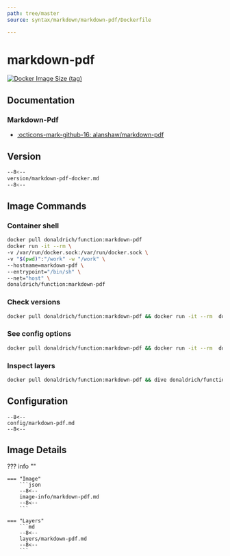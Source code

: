 ```yaml
---
path: tree/master
source: syntax/markdown/markdown-pdf/Dockerfile

---
```


# markdown-pdf

[![Docker Image Size (tag)](https://img.shields.io/docker/image-size/donaldrich/function/markdown-pdf?color=blue&label=donaldrich/function:markdown-pdf&logo=docker&style=flat-square)](https://hub.docker.com/r/donaldrich/function/markdown-pdf)

## Documentation

### Markdown-Pdf

* [:octicons-mark-github-16: alanshaw/markdown-pdf](https://github.com/alanshaw/markdown-pdf)

## Version

```sh
--8<--
version/markdown-pdf-docker.md
--8<--
```

## Image Commands

### Container shell

```sh
docker pull donaldrich/function:markdown-pdf
docker run -it --rm \
-v /var/run/docker.sock:/var/run/docker.sock \
-v "$(pwd)":"/work" -w "/work" \
--hostname=markdown-pdf \
--entrypoint="/bin/sh" \
--net="host" \
donaldrich/function:markdown-pdf
```

### Check versions

```sh
docker pull donaldrich/function:markdown-pdf && docker run -it --rm  donaldrich/function:markdown-pdf validate
```

### See config options

```sh
docker pull donaldrich/function:markdown-pdf && docker run -it --rm  donaldrich/function:markdown-pdf help
```

### Inspect layers

```sh
docker pull donaldrich/function:markdown-pdf && dive donaldrich/function:markdown-pdf
```

## Configuration

```
--8<--
config/markdown-pdf.md
--8<--
```

## Image Details

??? info ""

    === "Image"
        ```json
        --8<--
        image-info/markdown-pdf.md
        --8<--
        ```

    === "Layers"
        ```md
        --8<--
        layers/markdown-pdf.md
        --8<--
        ```
